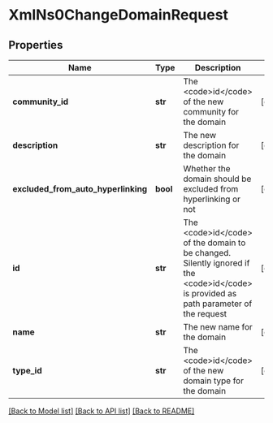 # XmlNs0ChangeDomainRequest

## Properties
Name | Type | Description | Notes
------------ | ------------- | ------------- | -------------
**community_id** | **str** | The &lt;code&gt;id&lt;/code&gt; of the new community for the domain | [optional] 
**description** | **str** | The new description for the domain | [optional] 
**excluded_from_auto_hyperlinking** | **bool** | Whether the domain should be excluded from hyperlinking or not | [optional] 
**id** | **str** | The &lt;code&gt;id&lt;/code&gt; of the domain to be changed. Silently ignored if the &lt;code&gt;id&lt;/code&gt; is provided as path parameter of the request | [optional] 
**name** | **str** | The new name for the domain | [optional] 
**type_id** | **str** | The &lt;code&gt;id&lt;/code&gt; of the new domain type for the domain | [optional] 

[[Back to Model list]](../README.md#documentation-for-models) [[Back to API list]](../README.md#documentation-for-api-endpoints) [[Back to README]](../README.md)


